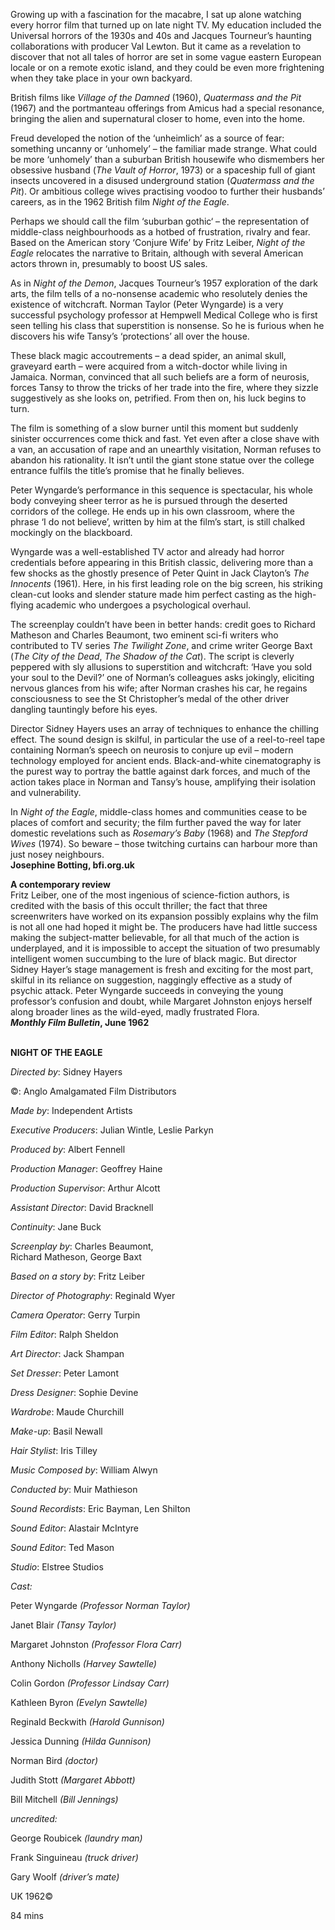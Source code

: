 

Growing up with a fascination for the macabre, I sat up alone watching every horror film that turned up on late night TV. My education included the Universal horrors of the 1930s and 40s and Jacques Tourneur’s haunting collaborations with producer Val Lewton. But it came as a revelation to discover that not all tales of horror are set in some vague eastern European locale or on a remote exotic island, and they could be even more frightening when they take place in your own backyard.

British films like _Village of the Damned_ (1960), _Quatermass and the Pit_ (1967) and the portmanteau offerings from Amicus had a special resonance, bringing the alien and supernatural closer to home, even into the home.

Freud developed the notion of the ‘unheimlich’ as a source of fear: something uncanny or ‘unhomely’ – the familiar made strange. What could be more ‘unhomely’ than a suburban British housewife who dismembers her obsessive husband (_The Vault of Horror_, 1973) or a spaceship full of giant insects uncovered in a disused underground station (_Quatermass and the Pit_).  Or ambitious college wives practising voodoo to further their husbands’ careers, as in the 1962 British film _Night of the Eagle_.

Perhaps we should call the film ‘suburban gothic‘ – the representation of middle-class neighbourhoods as a hotbed of frustration, rivalry and fear.  Based on the American story ‘Conjure Wife’ by Fritz Leiber, _Night of the Eagle_ relocates the narrative to Britain, although with several American actors thrown in, presumably to boost US sales.

As in _Night of the Demon_, Jacques Tourneur’s 1957 exploration of the dark arts, the film tells of a no-nonsense academic who resolutely denies the existence of witchcraft. Norman Taylor (Peter Wyngarde) is a very successful psychology professor at Hempwell Medical College who is first seen telling his class that superstition is nonsense. So he is furious when he discovers his wife Tansy’s ‘protections’ all over the house.

These black magic accoutrements – a dead spider, an animal skull, graveyard earth – were acquired from a witch-doctor while living in Jamaica. Norman, convinced that all such beliefs are a form of neurosis, forces Tansy to throw the tricks of her trade into the fire, where they sizzle suggestively as she looks on, petrified. From then on, his luck begins to turn.

The film is something of a slow burner until this moment but suddenly sinister occurrences come thick and fast. Yet even after a close shave with a van, an accusation of rape and an unearthly visitation, Norman refuses to abandon his rationality. It isn’t until the giant stone statue over the college entrance fulfils the title’s promise that he finally believes.

Peter Wyngarde’s performance in this sequence is spectacular, his whole body conveying sheer terror as he is pursued through the deserted corridors of the college. He ends up in his own classroom, where the phrase ‘I do not believe’, written by him at the film’s start, is still chalked mockingly on the blackboard.

Wyngarde was a well-established TV actor and already had horror credentials before appearing in this British classic, delivering more than a few shocks as the ghostly presence of Peter Quint in Jack Clayton’s _The Innocents_ (1961). Here, in his first leading role on the big screen, his striking clean-cut looks and slender stature made him perfect casting as the high-flying academic who undergoes a psychological overhaul.

The screenplay couldn’t have been in better hands: credit goes to Richard Matheson and Charles Beaumont, two eminent sci-fi writers who contributed to TV series _The Twilight Zone_, and crime writer George Baxt (_The City of the Dead_, _The Shadow of the Cat_). The script is cleverly peppered with sly allusions to superstition and witchcraft: ‘Have you sold your soul to the Devil?’ one of Norman’s colleagues asks jokingly, eliciting nervous glances from his wife; after Norman crashes his car, he regains consciousness to see the  St Christopher’s medal of the other driver dangling tauntingly before his eyes.

Director Sidney Hayers uses an array of techniques to enhance the chilling effect. The sound design is skilful, in particular the use of a reel-to-reel tape containing Norman’s speech on neurosis to conjure up evil – modern technology employed for ancient ends. Black-and-white cinematography is the purest way to portray the battle against dark forces, and much of the action takes place in Norman and Tansy’s house, amplifying their isolation and vulnerability.

In _Night of the Eagle_, middle-class homes and communities cease to be  places of comfort and security; the film further paved the way for later  
domestic revelations such as _Rosemary’s Baby_ (1968) and _The Stepford Wives_ (1974). So beware – those twitching curtains can harbour more than  
just nosey neighbours.  
**Josephine Botting, bfi.org.uk**

**A contemporary review**  
Fritz Leiber, one of the most ingenious of science-fiction authors, is credited with the basis of this occult thriller; the fact that three screenwriters have worked on its expansion possibly explains why the film is not all one had hoped it might be. The producers have had little success making the subject-matter believable, for all that much of the action is underplayed, and it is impossible to accept the situation of two presumably intelligent women succumbing to the lure of black magic. But director Sidney Hayer’s stage management is fresh and exciting for the most part, skilful in its reliance on suggestion, naggingly effective as a study of psychic attack. Peter Wyngarde succeeds in conveying the young professor’s confusion and doubt, while Margaret Johnston enjoys herself along broader lines as the wild-eyed, madly frustrated Flora.  
**_Monthly Film Bulletin_, June 1962**
<br><br>

**NIGHT OF THE EAGLE**<br>

_Directed by_: Sidney Hayers<br>

©: Anglo Amalgamated Film Distributors<br>

_Made by_: Independent Artists<br>

_Executive Producers_: Julian Wintle, Leslie Parkyn<br>

_Produced by_: Albert Fennell<br>

_Production Manager_: Geoffrey Haine<br>

_Production Supervisor_: Arthur Alcott<br>

_Assistant Director_: David Bracknell<br>

_Continuity_: Jane Buck<br>

_Screenplay by_: Charles Beaumont,  
Richard Matheson, George Baxt<br>

_Based on a story by_: Fritz Leiber<br>

_Director of Photography_: Reginald Wyer<br>

_Camera Operator_: Gerry Turpin<br>

_Film Editor_: Ralph Sheldon<br>

_Art Director_: Jack Shampan<br>

_Set Dresser_: Peter Lamont<br>

_Dress Designer_: Sophie Devine<br>

_Wardrobe_: Maude Churchill<br>

_Make-up_: Basil Newall<br>

_Hair Stylist_: Iris Tilley<br>

_Music Composed by_: William Alwyn<br>

_Conducted by_: Muir Mathieson<br>

_Sound Recordists_: Eric Bayman, Len Shilton<br>

_Sound Editor_: Alastair McIntyre<br>

_Sound Editor_: Ted Mason<br>

_Studio_: Elstree Studios<br>

_Cast:_<br>

Peter Wyngarde  _(Professor Norman Taylor)_

Janet Blair  _(Tansy Taylor)_

Margaret Johnston  _(Professor Flora Carr)_

Anthony Nicholls  _(Harvey Sawtelle)_

Colin Gordon  _(Professor Lindsay Carr)_

Kathleen Byron  _(Evelyn Sawtelle)_

Reginald Beckwith  _(Harold Gunnison)_

Jessica Dunning  _(Hilda Gunnison)_

Norman Bird  _(doctor)_

Judith Stott  _(Margaret Abbott)_

Bill Mitchell  _(Bill Jennings)_

_uncredited:_

George Roubicek  _(laundry man)_

Frank Singuineau  _(truck driver)_

Gary Woolf  _(driver’s mate)_

UK 1962©

84 mins
<!--stackedit_data:
eyJoaXN0b3J5IjpbMTE5OTIwNDgyMV19
-->